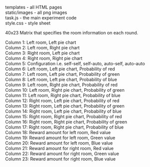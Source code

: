 templates       - all HTML pages  <br />
static/images   - all png images  <br />
task.js         - the main experiment code  <br />
style.css       - style sheet <br />


40x23 Matrix that specifies the room information on each round.

Column 1: Left room, Left pie chart <br />
Column 2: Left room, Right pie chart <br />
Column 3: Right room, Left pie chart <br />
Column 4: Right room, Right pie chart <br />
Column 5: Configuration i.e. self-self, self-auto, auto-self, auto-auto <br />
Column 6: Left room, Left pie chart, Probability of red <br />
Column 7: Left room, Left pie chart, Probability of green <br />
Column 8: Left room, Left pie chart, Probability of blue <br />
Column 9: Left room, Right pie chart, Probability of red <br />
Column 10: Left room, Right pie chart, Probability of green <br />
Column 11: Left room, Right pie chart, Probability of blue <br />
Column 12: Right room, Left pie chart, Probability of red <br />
Column 13: Right room, Left pie chart, Probability of green <br />
Column 14: Right room, Left pie chart, Probability of blue <br />
Column 15: Right room, Right pie chart, Probability of red <br />
Column 16: Right room, Right pie chart, Probability of green <br />
Column 17: Right room, Right pie chart, Probability of blue <br />
Column 18: Reward amount for left room, Red value <br />
Column 19: Reward amount for left room, Green value <br />
Column 20: Reward amount for left room, Blue value <br />
Column 21: Reward amount for right room, Red value <br />
Column 22: Reward amount for right room, Green value <br />
Column 23: Reward amount for right room, Blue value <br />


